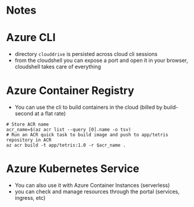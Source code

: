 # Notes
# Azure CLI
- directory `clouddrive` is persisted across cloud cli sessions
- from the cloudshell you can expose a port and open it in your browser, cloudshell takes care of everything

# Azure Container Registry
- You can use the cli to build containers in the cloud (billed by build-second at a flat rate)
```
# Store ACR name
acr_name=$(az acr list --query [0].name -o tsv)
# Run an ACR quick task to build image and push to app/tetris repository in ACR
az acr build -t app/tetris:1.0 -r $acr_name .
```

# Azure Kubernetes Service
- You can also use it with Azure Container Instances (serverless)
- you can check and manage resources through the portal (services, ingress, etc)
